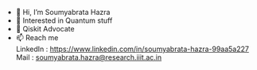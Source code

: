 - 👋 Hi, I’m Soumyabrata Hazra
- 👀 Interested in Quantum stuff
- 🌱 Qiskit Advocate
- 📫 Reach me \
LinkedIn : https://www.linkedin.com/in/soumyabrata-hazra-99aa5a227 \
Mail : soumyabrata.hazra@research.iiit.ac.in
<!---
soumya-s3/soumya-s3 is a ✨ special ✨ repository because its `README.md` (this file) appears on your GitHub profile.
You can click the Preview link to take a look at your changes.
--->
